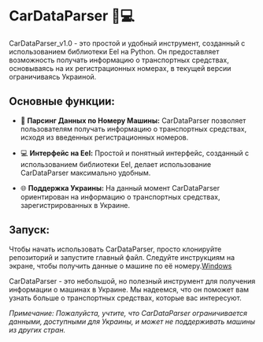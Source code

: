 # CarDataParser 🚗💻

CarDataParser_v1.0 - это простой и удобный инструмент, созданный с использованием библиотеки Eel на Python. Он предоставляет возможность получать информацию о транспортных средствах, основываясь на их регистрационных номерах, в текущей версии ограничиваясь Украиной.

## Основные функции:

- 🚗 **Парсинг Данных по Номеру Машины:** CarDataParser позволяет пользователям получать информацию о транспортных средствах, исходя из введенных регистрационных номеров.

- 💻 **Интерфейс на Eel:** Простой и понятный интерфейс, созданный с использованием библиотеки Eel, делает использование CarDataParser максимально удобным.

- 🌐 **Поддержка Украины:** На данный момент CarDataParser ориентирован на информацию о транспортных средствах, зарегистрированных в Украине.

## Запуск:

Чтобы начать использовать CarDataParser, просто клонируйте репозиторий и запустите главный файл. Следуйте инструкциям на экране, чтобы получить данные о машине по её номеру.[Windows](https://github.com/Dark-Lon3r/CarDataParser/releases)

CarDataParser - это небольшой, но полезный инструмент для получения информации о машинах в Украине. Мы надеемся, что он поможет вам узнать больше о транспортных средствах, которые вас интересуют.

*Примечание: Пожалуйста, учтите, что CarDataParser ограничивается данными, доступными для Украины, и может не поддерживать машины из других стран.*

